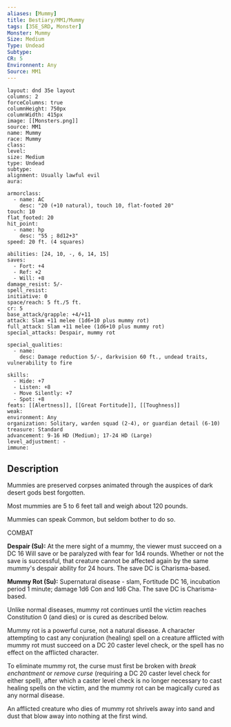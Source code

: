 ```yaml
---
aliases: [Mummy]
title: Bestiary/MM1/Mummy
tags: [35E_SRD, Monster]
Monster: Mummy
Size: Medium
Type: Undead
Subtype: 
CR: 5
Environnent: Any
Source: MM1
---
```


```statblock
layout: dnd 35e layout
columns: 2
forceColumns: true
columnHeight: 750px
columnWidth: 415px
image: [[Monsters.png]]
source: MM1
name: Mummy
race: Mummy
class: 
level: 
size: Medium
type: Undead
subtype: 
alignment: Usually lawful evil
aura: 

armorclass:
  - name: AC
    desc: "20 (+10 natural), touch 10, flat-footed 20"
touch: 10
flat_footed: 20
hit_point:
  - name: hp
    desc: "55 ; 8d12+3"
speed: 20 ft. (4 squares)

abilities: [24, 10, -, 6, 14, 15]
saves:
  - Fort: +4
  - Ref: +2
  - Will: +8
damage_resist: 5/-
spell_resist: 
initiative: 0
space/reach: 5 ft./5 ft.
cr: 5
base_attack/grapple: +4/+11
attack: Slam +11 melee (1d6+10 plus mummy rot)
full_attack: Slam +11 melee (1d6+10 plus mummy rot)
special_attacks: Despair, mummy rot

special_qualities:
  - name: 
    desc: Damage reduction 5/-, darkvision 60 ft., undead traits, vulnerability to fire

skills:
  - Hide: +7
  - Listen: +8
  - Move Silently: +7
  - Spot: +8
feats: [[Alertness]], [[Great Fortitude]], [[Toughness]]
weak: 
environment: Any
organization: Solitary, warden squad (2-4), or guardian detail (6-10)
treasure: Standard
advancement: 9-16 HD (Medium); 17-24 HD (Large)
level_adjustment: -
immune: 
```

## Description

<p>Mummies are preserved corpses animated through the auspices of dark desert gods best forgotten.</p>
<p>Most mummies are 5 to 6 feet tall and weigh about 120 pounds.</p>
<p>Mummies can speak Common, but seldom bother to do so.</p>
<p>COMBAT</p>
<p>
            <b>Despair (Su):</b> At the mere sight of a mummy, the viewer must succeed on a DC 16 Will save or be paralyzed with fear for 1d4 rounds. Whether or not the save is successful, that creature cannot be affected again by the same mummy's despair ability for 24 hours. The save DC is Charisma-based.</p>
<p>
            <b>Mummy Rot (Su):</b> Supernatural disease - slam, Fortitude DC 16, incubation period 1 minute; damage 1d6 Con and 1d6 Cha. The save DC is Charisma-based.</p>
<p>Unlike normal diseases, mummy rot continues until the victim reaches Constitution 0 (and dies) or is cured as described below.</p>
<p>Mummy rot is a powerful curse, not a natural disease. A character attempting to cast any conjuration (healing) spell on a creature afflicted with mummy rot must succeed on a DC 20 caster level check, or the spell has no effect on the afflicted character.</p>
<p>To eliminate mummy rot, the curse must first be broken with <i>break enchantment</i> or <i>remove curse</i> (requiring a DC 20 caster level check for either spell), after which a caster level check is no longer necessary to cast healing spells on the victim, and the mummy rot can be magically cured as any normal disease.</p>
<p>An afflicted creature who dies of mummy rot shrivels away into sand and dust that blow away into nothing at the first wind.</p>